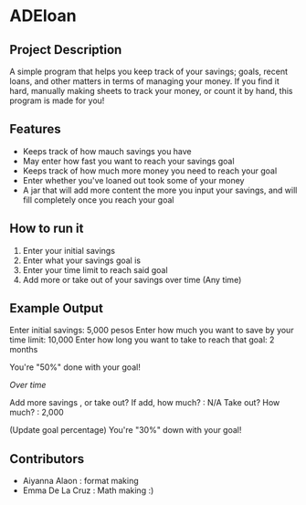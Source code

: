 # ADEloan

## Project Description
A simple program that helps you keep track of your savings; goals, recent loans, and other matters in terms of managing your money. If you find it hard, manually making sheets to track your money, or count it by hand, this program is made for you! 

## Features
- Keeps track of how mauch savings you have
- May enter how fast you want to reach your savings goal
- Keeps track of how much more money you need to reach your goal
- Enter whether you've loaned out took some of your money
- A jar that will add more content the more you input your savings, and will fill completely once you reach your goal

## How to run it
1. Enter your initial savings
2. Enter what your savings goal is
3. Enter your time limit to reach said goal
4. Add more or take out of your savings over time (Any time)

## Example Output
Enter initial savings: 5,000 pesos
Enter how much you want to save by your time limit: 10,000
Enter how long you want to take to reach that goal: 2 months

You're "50%" done with your goal!

*Over time*

Add more savings , or take out? If add, how much? : N/A
Take out? How much? : 2,000

(Update goal percentage) You're "30%" down with your goal!

## Contributors
- Aiyanna Alaon : format making
- Emma De La Cruz : Math making :)
